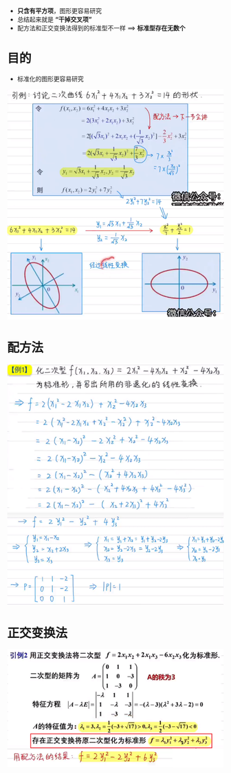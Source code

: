 - **只含有平方项**，图形更容易研究
- 总结起来就是 **“干掉交叉项”**
- 配方法和正交变换法得到的标准型不一样 ==> **标准型存在无数个**

# 目的
- 标准化的图形更容易研究

![](../photo/Pasted%20image%2020240318155947.png)

# 配方法
![](../photo/Pasted%20image%2020240318160458.png)
![](../photo/Pasted%20image%2020240318160852.png)

# 正交变换法
![](../photo/Pasted%20image%2020240318192829.png)
